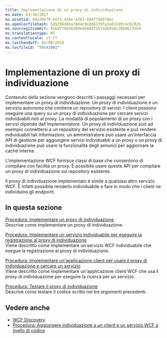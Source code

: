 ```yaml
---
title: Implementazione di un proxy di individuazione
ms.date: 03/30/2017
ms.assetid: dda20e79-8df3-438e-a281-69d779d978ec
ms.openlocfilehash: 5d9296d8ba70d4c9e8d8339fa3a032d9c4c62826
ms.sourcegitcommit: 5b6d778ebb269ee6684fb57ad69a8c28b06235b9
ms.translationtype: MT
ms.contentlocale: it-IT
ms.lasthandoff: 04/08/2019
ms.locfileid: "59141002"
---
```

# <a name="implementing-a-discovery-proxy"></a>Implementazione di un proxy di individuazione
Contenuto della sezione vengono descritti i passaggi necessari per implementare un proxy di individuazione. Un proxy di individuazione è un servizio autonomo che contiene un repository di servizi. I client possono eseguire una query su un proxy di individuazione per cercare servizi individuabili noti al proxy. La modalità di popolamento di un proxy con i servizi dipende dall'implementatore. Un proxy di individuazione può ad esempio connettersi a un repository del servizio esistente e può rendere individuabili tali informazioni, un amministratore può usare un'interfaccia API di gestione per aggiungere servizi individuabili a un proxy o un proxy di individuazione può usare la funzionalità degli annunci per aggiornare la cache interna.  
  
 L'implementazione WCF fornisce classi di base che consentono di compilare con facilità un proxy. È possibile usare queste API per compilare un proxy di individuazione sul repository esistente.  
  
 Il proxy di individuazione implementato è simile a qualsiasi altro servizio WCF. È infatti possibile renderlo individuabile e fare in modo che i client ne individuino gli endpoint.  
  
## <a name="in-this-section"></a>In questa sezione  
 [Procedura: Implementare un proxy di individuazione](../../../../docs/framework/wcf/feature-details/how-to-implement-a-discovery-proxy.md)  
 Descrive come implementare un proxy di individuazione.  
  
 [Procedura: Implementare un servizio individuabile per eseguire la registrazione al proxy di individuazione](../../../../docs/framework/wcf/feature-details/discoverable-service-that-registers-with-the-discovery-proxy.md)  
 Viene descritto come implementare un servizio WCF individuabile che esegue la registrazione al proxy di individuazione.  
  
 [Procedura: Implementare un'applicazione client per usare il proxy di individuazione e cercare un servizio](../../../../docs/framework/wcf/feature-details/client-app-discovery-proxy-to-find-a-service.md)  
 Viene descritto come implementare un'applicazione client WCF che usa il proxy di individuazione per eseguire la ricerca per un servizio.  
  
 [Procedura: Testare il proxy di individuazione](../../../../docs/framework/wcf/feature-details/how-to-test-the-discovery-proxy.md)  
 Descrive come testare il codice scritto nei tre argomenti precedenti.  
  
## <a name="see-also"></a>Vedere anche

- [WCF Discovery](../../../../docs/framework/wcf/feature-details/wcf-discovery.md)
- [Procedura: Aggiungere individuazione a un client e un servizio WCF a livello di codice](../../../../docs/framework/wcf/feature-details/how-to-programmatically-add-discoverability-to-a-wcf-service-and-client.md)
